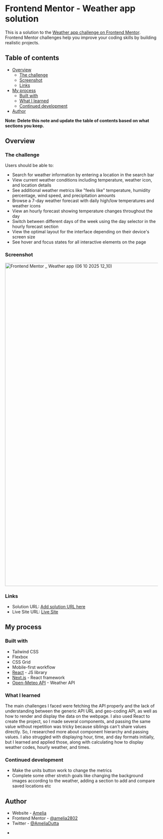 # Frontend Mentor - Weather app solution

This is a solution to the [Weather app challenge on Frontend Mentor](https://www.frontendmentor.io/challenges/weather-app-K1FhddVm49). Frontend Mentor challenges help you improve your coding skills by building realistic projects. 

## Table of contents

- [Overview](#overview)
  - [The challenge](#the-challenge)
  - [Screenshot](#screenshot)
  - [Links](#links)
- [My process](#my-process)
  - [Built with](#built-with)
  - [What I learned](#what-i-learned)
  - [Continued development](#continued-development)
- [Author](#author)


**Note: Delete this note and update the table of contents based on what sections you keep.**

## Overview

### The challenge

Users should be able to:

- Search for weather information by entering a location in the search bar
- View current weather conditions including temperature, weather icon, and location details
- See additional weather metrics like "feels like" temperature, humidity percentage, wind speed, and precipitation amounts
- Browse a 7-day weather forecast with daily high/low temperatures and weather icons
- View an hourly forecast showing temperature changes throughout the day
- Switch between different days of the week using the day selector in the hourly forecast section
- View the optimal layout for the interface depending on their device's screen size
- See hover and focus states for all interactive elements on the page

### Screenshot
<img width="1521" height="1062" alt="Frontend Mentor _ Weather app (06 10 2025 12_10)" src="https://github.com/user-attachments/assets/acacb5fa-2600-44be-b705-45ebdc132dc0" />




### Links

- Solution URL: [Add solution URL here](https://your-solution-url.com)
- Live Site URL: [Live Site](https://weather-app-fm30.vercel.app/)

## My process

### Built with

- Tailwind CSS
- Flexbox
- CSS Grid
- Mobile-first workflow
- [React](https://reactjs.org/) - JS library
- [Next.js](https://nextjs.org/) - React framework
- [Open-Meteo API](https://open-meteo.com/) - Weather API

### What I learned

The main challenges I faced were fetching the API properly and the lack of understanding between the generic API URL and geo-coding API, as well as how to render and display the data on the webpage. I also used React to create the project, so I made several components, and passing the same value without repetition was tricky because siblings can't share values directly. So, I researched more about component hierarchy and passing values. I also struggled with displaying hour, time, and day formats initially, but I learned and applied those, along with calculating how to display weather codes, hourly weather, and times.

### Continued development
- Make the units button work to change the metrics
- Complete some other stretch goals like changing the background images according to the weather, adding a section to add and compare saved locations etc

## Author

- Website - [Amelia](https://ameliadutta.netlify.app/)
- Frontend Mentor - [@amelia2802](https://www.frontendmentor.io/profile/amelia2802)
- Twitter - [@AmeliaDutta](https://x.com/AmeliaDutta)

*
